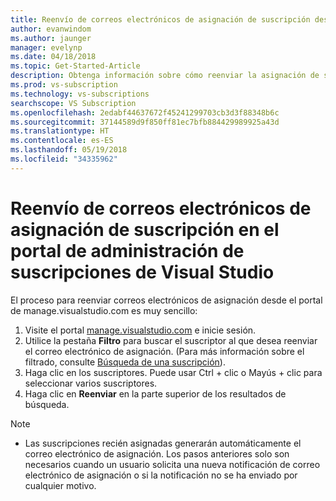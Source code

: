 ```yaml
---
title: Reenvío de correos electrónicos de asignación de suscripción desde Manage.visualstudio. com o VLSC | Microsoft Docs
author: evanwindom
ms.author: jaunger
manager: evelynp
ms.date: 04/18/2018
ms.topic: Get-Started-Article
description: Obtenga información sobre cómo reenviar la asignación de suscripción a los suscriptores desde manage.visualstudio.com o VLSC
ms.prod: vs-subscription
ms.technology: vs-subscriptions
searchscope: VS Subscription
ms.openlocfilehash: 2edabf44637672f45241299703cb3d3f88348b6c
ms.sourcegitcommit: 37144589d9f850ff81ec7bfb884429989925a43d
ms.translationtype: HT
ms.contentlocale: es-ES
ms.lasthandoff: 05/19/2018
ms.locfileid: "34335962"
---
```

# <a name="how-to-resend-subscription-assignment-emails-in-the-visual-studio-subscription-management-portal"></a>Reenvío de correos electrónicos de asignación de suscripción en el portal de administración de suscripciones de Visual Studio


El proceso para reenviar correos electrónicos de asignación desde el portal de manage.visualstudio.com es muy sencillo:

1. Visite el portal [manage.visualstudio.com](https://manage.visualstudio.com) e inicie sesión. 
2. Utilice la pestaña **Filtro** para buscar el suscriptor al que desea reenviar el correo electrónico de asignación. (Para más información sobre el filtrado, consulte [Búsqueda de una suscripción](search-license.md)).
3. Haga clic en los suscriptores.  Puede usar Ctrl + clic o Mayús + clic para seleccionar varios suscriptores.
4. Haga clic en **Reenviar** en la parte superior de los resultados de búsqueda.  


> [!NOTE]
> - Las suscripciones recién asignadas generarán automáticamente el correo electrónico de asignación. Los pasos anteriores solo son necesarios cuando un usuario solicita una nueva notificación de correo electrónico de asignación o si la notificación no se ha enviado por cualquier motivo.
